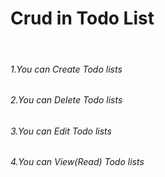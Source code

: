 # Crud in Todo List

<br />

###### 1.You can Create Todo lists
###### 2.You can Delete Todo lists
###### 3.You can Edit Todo lists
###### 4.You can View(Read) Todo lists

